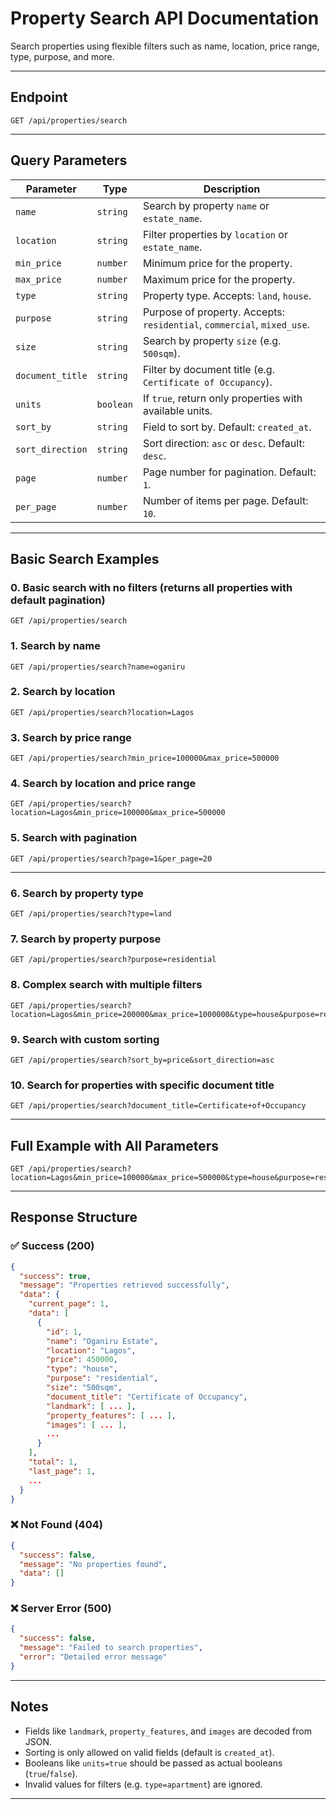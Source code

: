 # **Property Search API Documentation**

Search properties using flexible filters such as name, location, price range, type, purpose, and more.

---

## **Endpoint**

```
GET /api/properties/search
```

---

## **Query Parameters**

| Parameter        | Type      | Description                                                             |
| ---------------- | --------- | ----------------------------------------------------------------------- |
| `name`           | `string`  | Search by property `name` or `estate_name`.                             |
| `location`       | `string`  | Filter properties by `location` or `estate_name`.                       |
| `min_price`      | `number`  | Minimum price for the property.                                         |
| `max_price`      | `number`  | Maximum price for the property.                                         |
| `type`           | `string`  | Property type. Accepts: `land`, `house`.                                |
| `purpose`        | `string`  | Purpose of property. Accepts: `residential`, `commercial`, `mixed_use`. |
| `size`           | `string`  | Search by property `size` (e.g. `500sqm`).                              |
| `document_title` | `string`  | Filter by document title (e.g. `Certificate of Occupancy`).             |
| `units`          | `boolean` | If `true`, return only properties with available units.                 |
| `sort_by`        | `string`  | Field to sort by. Default: `created_at`.                                |
| `sort_direction` | `string`  | Sort direction: `asc` or `desc`. Default: `desc`.                       |
| `page`           | `number`  | Page number for pagination. Default: `1`.                               |
| `per_page`       | `number`  | Number of items per page. Default: `10`.                                |

---

## **Basic Search Examples**

### 0. Basic search with no filters (returns all properties with default pagination)

```
GET /api/properties/search
```

### 1. Search by name
```
GET /api/properties/search?name=oganiru
```

### 2. Search by location

```
GET /api/properties/search?location=Lagos
```

### 3. Search by price range

```
GET /api/properties/search?min_price=100000&max_price=500000
```

### 4. Search by location and price range

```
GET /api/properties/search?location=Lagos&min_price=100000&max_price=500000
```

### 5. Search with pagination

```
GET /api/properties/search?page=1&per_page=20
```

---

### 6. Search by property type

```
GET /api/properties/search?type=land
```

### 7. Search by property purpose

```
GET /api/properties/search?purpose=residential
```

### 8. Complex search with multiple filters

```
GET /api/properties/search?location=Lagos&min_price=200000&max_price=1000000&type=house&purpose=residential
```

### 9. Search with custom sorting

```
GET /api/properties/search?sort_by=price&sort_direction=asc
```

### 10. Search for properties with specific document title

```
GET /api/properties/search?document_title=Certificate+of+Occupancy
```

---

## **Full Example with All Parameters**

```
GET /api/properties/search?location=Lagos&min_price=100000&max_price=500000&type=house&purpose=residential&document_title=Certificate+of+Occupancy&units=true&size=500sqm&page=1&per_page=10&sort_by=price&sort_direction=asc
```

---

## **Response Structure**

### ✅ Success (200)

```json
{
  "success": true,
  "message": "Properties retrieved successfully",
  "data": {
    "current_page": 1,
    "data": [
      {
        "id": 1,
        "name": "Oganiru Estate",
        "location": "Lagos",
        "price": 450000,
        "type": "house",
        "purpose": "residential",
        "size": "500sqm",
        "document_title": "Certificate of Occupancy",
        "landmark": [ ... ],
        "property_features": [ ... ],
        "images": [ ... ],
        ...
      }
    ],
    "total": 1,
    "last_page": 1,
    ...
  }
}
```

### ❌ Not Found (404)

```json
{
  "success": false,
  "message": "No properties found",
  "data": []
}
```

### ❌ Server Error (500)

```json
{
  "success": false,
  "message": "Failed to search properties",
  "error": "Detailed error message"
}
```

---

## Notes

* Fields like `landmark`, `property_features`, and `images` are decoded from JSON.
* Sorting is only allowed on valid fields (default is `created_at`).
* Booleans like `units=true` should be passed as actual booleans (`true`/`false`).
* Invalid values for filters (e.g. `type=apartment`) are ignored.

---
